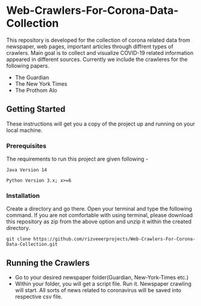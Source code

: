 # Web-Crawlers-For-Corona-Data-Collection
This repository is developed for the collection of corona related data from newspaper, web pages, important articles through diffrent types of crawlers. Main goal is to collect and visualize COVID-19 related information appeared in different sources. Currently we include the crawleres for the following papers. 

* The Guardian 
* The New York Times 
* The Prothom Alo 

## Getting Started
These instructions will get you a copy of the project up and running on your local machine.


### Prerequisites
The requirements to run this project are given following - 
```
Java Version 14
```
```
Python Version 3.x; x>=6
```

### Installation
Create a directory and go there. Open your terminal and type the following command. If you are not comfortable with using terminal, please download this repository as zip from the above option and unzip it within the created directory.

```
git clone https://github.com/rizveeerprojects/Web-Crawlers-For-Corona-Data-Collection.git
```

## Running the Crawlers 

* Go to your desired newspaper folder(Guardian, New-York-Times etc.) 
* Within your folder, you will get a script file. Run it. Newspaper crawling will start. All sorts of news related to coronavirus will be saved into respective csv file. 


